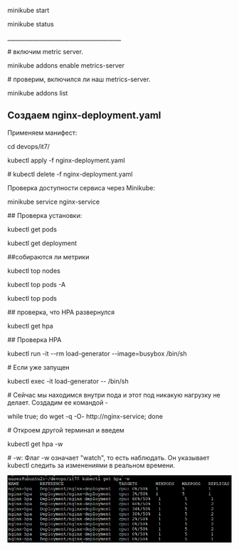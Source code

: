 ﻿minikube start

minikube status

\_\_\_\_\_\_\_\_\_\_\_\_\_\_\_\_\_\_\_\_\_\_\_\_\_\_\_\_\_\_\_\_\_\_\_\_\_\_\_\_

\# включим metric server. 

minikube addons enable metrics-server

\# проверим, включился ли наш metrics-server. 

minikube addons list

## Создаем nginx-deployment.yaml 

Применяем манифест:

cd devops/it7/

kubectl apply -f nginx-deployment.yaml

\# kubectl delete -f nginx-deployment.yaml

Проверка доступности сервиса через Minikube:

minikube service nginx-service

\## Проверка установки:

kubectl get pods 

kubectl get deployment

##собираются ли метрики

kubectl top nodes

kubectl top pods -A

kubectl top pods

\## проверка, что HPA развернулся

kubectl get hpa

\## Проверка HPA

kubectl run -it --rm load-generator --image=busybox /bin/sh

\# Если уже запущен

kubectl exec -it load-generator -- /bin/sh

\# Сейчас мы находимся внутри пода и этот под никакую нагрузку не делает. Создадим ее командой -

while true; do wget -q -O- http://nginx-service; done

\# Откроем другой терминал и введем 

kubectl get hpa -w

\# -w: Флаг -w означает "watch", то есть наблюдать. Он указывает kubectl следить за изменениями в реальном времени. 

![](Aspose.Words.cc9145db-a46d-429d-9be9-68382e941dee.001.png)
